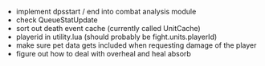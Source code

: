 * implement dpsstart / end into combat analysis module
* check QueueStatUpdate
* sort out death event cache (currently called UnitCache)
* playerid in utility.lua (should probably be fight.units.playerId)
* make sure pet data gets included when requesting damage of the player
* figure out how to deal with overheal and heal absorb

